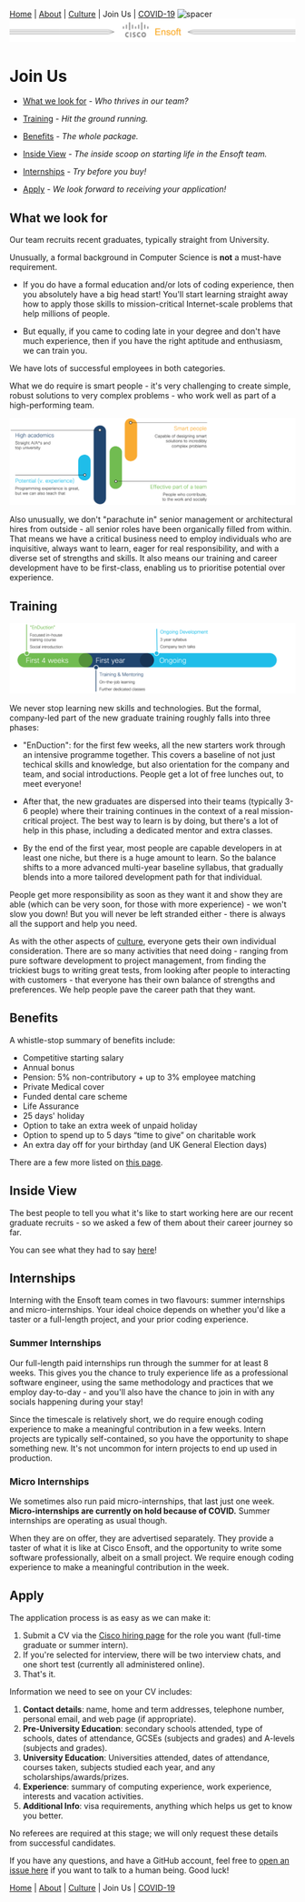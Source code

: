[Home](/README.md) | [About](/pages/about.md) | [Culture](/pages/culture.md) | Join Us | [COVID-19](/pages/covid.md)
![spacer](https://logs-01.loggly.com/inputs/e0e1595f-302c-4de6-bfe3-a7da99d6a3d3.gif?type=github&page=join)
[![banner](/pages/img/cisco_ensoft_banner_small.png)](/README.md)

# Join Us

 - [What we look for](#what-we-look-for) - _Who thrives in our team?_

 - [Training](#training) - _Hit the ground running._

 - [Benefits](#benefits) - _The whole package._

 - [Inside View](#inside-view) - _The inside scoop on starting life in the Ensoft team._

 - [Internships](#internships) - _Try before you buy!_

 - [Apply](#apply) - _We look forward to receiving your application!_

## What we look for

Our team recruits recent graduates, typically straight from University.

Unusually, a formal background in Computer Science is **not** a must-have requirement.

 - If you do have a formal education and/or lots of coding experience, then you absolutely have a big head start! You'll start learning straight away how to apply those skills to mission-critical Internet-scale problems that help millions of people.

 - But equally, if you came to coding late in your degree and don't have much experience, then if you have the right aptitude and enthusiasm, we can train you.

We have lots of successful employees in both categories.

What we do require is smart people - it's very challenging to create simple, robust solutions to very complex problems - who work well as part of a high-performing team.

![What we look for](/pages/img/look-for.png)

Also unusually, we don't "parachute in" senior management or architectural hires from outside - all senior roles have been organically filled from within. That means we have a critical business need to employ individuals who are inquisitive, always want to learn, eager for real responsibility, and with a diverse set of strengths and skills. It also means our training and career development have to be first-class, enabling us to prioritise potential over experience.

## Training

![Training](/pages/img/syllabus.png)

We never stop learning new skills and technologies. But the formal, company-led part of the new graduate training roughly falls into three phases:

 - "EnDuction": for the first few weeks, all the new starters work through an intensive programme together. This covers a baseline of not just techical skills and knowledge, but also orientation for the company and team, and social introductions. People get a lot of free lunches out, to meet everyone!

  - After that, the new graduates are dispersed into their teams (typically 3-6 people) where their training continues in the context of a real mission-critical project. The best way to learn is by doing, but there's a lot of help in this phase, including a dedicated mentor and extra classes.

  - By the end of the first year, most people are capable developers in at least one niche, but there is a huge amount to learn. So the balance shifts to a more advanced multi-year baseline syllabus, that gradually blends into a more tailored development path for that individual.

People get more responsibility as soon as they want it and show they are able (which can be very soon, for those with more experience) - we won't slow you down! But you will never be left stranded either - there is always all the support and help you need.

As with the other aspects of [culture](/pages/culture.md), everyone gets their own individual consideration. There are so many activities that need doing - ranging from pure software development to project management, from finding the trickiest bugs to writing great tests, from looking after people to interacting with customers - that everyone has their own balance of strengths and preferences. We help people pave the career path that they want.

## Benefits

A whistle-stop summary of benefits include:

 - Competitive starting salary
 - Annual bonus
 - Pension: 5% non-contributory + up to 3% employee matching
 - Private Medical cover
 - Funded dental care scheme
 - Life Assurance
 - 25 days' holiday
 - Option to take an extra week of unpaid holiday
 - Option to spend up to 5 days “time to give” on charitable work
 - An extra day off for your birthday (and UK General Election days)

There are a few more listed on [this page](https://www.cisco.com/c/en/us/about/careers/we-are-cisco/benefits-and-perks.html).

## Inside View

The best people to tell you what it's like to start working here are our recent graduate recruits - so we asked a few of them about their career journey so far.

You can see what they had to say [here](https://blogs.cisco.com/wearecisco/joining-ciscos-ensoft-team)!

## Internships

Interning with the Ensoft team comes in two flavours: summer internships and micro-internships. Your ideal choice depends on whether you'd like a taster or a full-length project, and your prior coding experience.

### Summer Internships

Our full-length paid internships run through the summer for at least 8 weeks. This gives you the chance to truly experience life as a professional software engineer, using the same methodology and practices that we employ day-to-day - and you'll also have the chance to join in with any socials happening during your stay!

Since the timescale is relatively short, we do require enough coding experience to make a meaningful contribution in a few weeks. Intern projects are typically self-contained, so you have the opportunity to shape something new. It's not uncommon for intern projects to end up used in production.

### Micro Internships

We sometimes also run paid micro-internships, that last just one week. **Micro-internships are currently on hold because of COVID.** Summer internships are operating as usual though.

When they are on offer, they are advertised separately. They provide a taster of what it is like at Cisco Ensoft, and the opportunity to write some software professionally, albeit on a small project. We require enough coding experience to make a meaningful contribution in the week.

## Apply

The application process is as easy as we can make it:

 1. Submit a CV via the [Cisco hiring page](https://jobs.cisco.com/jobs/SearchJobs/ensoft) for the role you want (full-time graduate or summer intern).
 2. If you're selected for interview, there will be two interview chats, and one short test (currently all administered online).
 3. That's it.

Information we need to see on your CV includes:

1. **Contact details**: name, home and term addresses, telephone number, personal email, and web page (if appropriate).
2. **Pre-University Education**: secondary schools attended, type of schools, dates of attendance, GCSEs (subjects and grades) and A-levels (subjects and grades).
3. **University Education**: Universities attended, dates of attendance, courses taken, subjects studied each year, and any scholarships/awards/prizes.
4. **Experience**: summary of computing experience, work experience, interests and vacation activities.
5. **Additional Info**: visa requirements, anything which helps us get to know you better.

No referees are required at this stage; we will only request these details from successful candidates.

If you have any questions, and have a GitHub account, feel free to [open an issue here](https://github.com/ensoft/about/issues/new/choose) if you want to talk to a human being. Good luck!

[Home](/README.md) | [About](/pages/about.md) | [Culture](/pages/culture.md) | Join Us | [COVID-19](/pages/covid.md)
